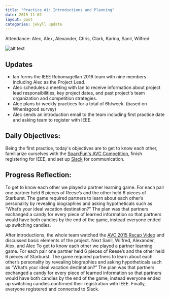 ```yaml
---
title: "Practice #1: Introductions and Planning"
date: 2015-11-02
layout: post
categories: jekyll update
---
```


Attendance: Alec, Alex, Alexander, Chris, Clark, Karina, Sanil, Wilfred

![alt
text](https://lh5.googleusercontent.com/4sYG8J_DqtPTC-45g2ZKCpWzlhxMoC9C1J0YO9Qc1WyD2XAZ4S3SKa4WxZPzWPXMXHZp6Q=w1816-h851
"Logo Title Text 1")


## Updates

* Ian forms the IEEE Robomagellan 2016 team with nine members including Alec as
  the Project Lead.
* Alec schedules a meeting with Ian to receive information about project lead
  responsibilities, key project dates, and past project's team organization and
  competition strategies.
* Alec plans bi\-weekly practices for a total of 6h/week. (based on Whenisgood
  survey)
* Alec sends an introduction email to the team including first practice date and
  asking team to register with IEEE.

## Daily Objectives:
   Being the first practice, today's objectives are to get to know each other,
familiarize ourselves with the [SparkFun's AVC Competition](https://avc.sparkfun.com/), finish registering for IEEE, and set up [Slack](https://slack.com/) for communication.

## Progress Reflection:
To get to know each other we played a partner learning game. For each pair one
partner held 6 pieces of Reese’s and the other held 6 pieces of Starburst. The
game required partners to learn about each other’s personality by revealing
biographies and asking hypotheticals such as “What’s your ideal vacation
destination?” The plan was that partners exchanged a candy for every piece of
learned information so that partners would have both candies by the end of the
game, instead everyone ended up switching candies.
   
After introductions, the whole team watched the [AVC 2015 Recap
Video](https://www.youtube.com/watch?v=tZ3fpZFWHDM) and discussed basic elements
of the project. Next Sanil, Wilfred, Alexander, Alex, and Alec To get to know
each other we played a partner learning game. For each pair one partner held 6
pieces of Reese’s and the other held 6 pieces of Starburst. The game required
partners to learn about each other’s personality by revealing biographies and
asking hypotheticals such as “What’s your ideal vacation destination?” The plan
was that partners exchanged a candy for every piece of learned information so
that partners would have both candies by the end of the game, instead everyone
ended up switching candies.confirmed their registration with IEEE. Finally,
everyone registered and connected to Slack.
